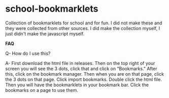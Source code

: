 # school-bookmarklets
Collection of bookmarklets for school and for fun. I did not make these and they were collected from other sources.
I did make the collection myself, I just didn't make the javascript myself. 

**FAQ**

Q- How do I use this? 

A- First download the html file in releases. Then on the top right of your screen you will see the 3 dots, click that and click on "Bookmarks." After this, click on the bookmark manager. Then when you are on that page, click the 3 dots on that page. Click import bookmarks. Double click the html file. Then you will have the bookmarklets in your bookmark bar. Click the bookmarks on a page to use them. 
